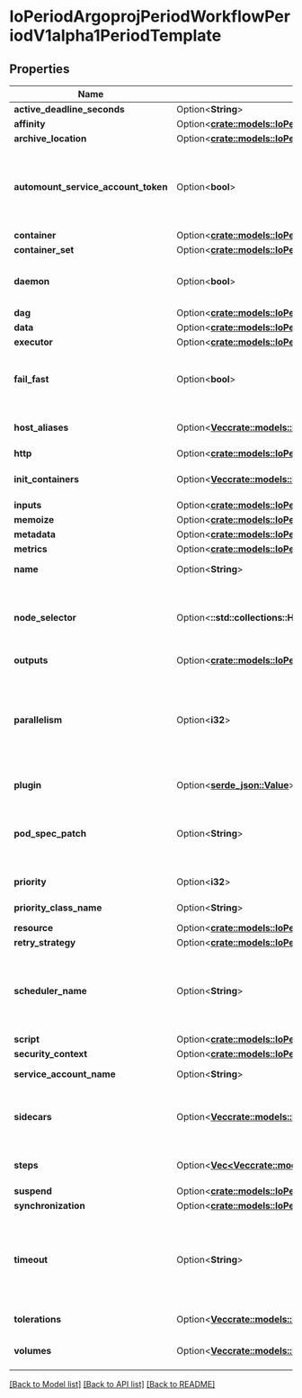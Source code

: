 # IoPeriodArgoprojPeriodWorkflowPeriodV1alpha1PeriodTemplate

## Properties

Name | Type | Description | Notes
------------ | ------------- | ------------- | -------------
**active_deadline_seconds** | Option<**String**> |  | [optional]
**affinity** | Option<[**crate::models::IoPeriodK8sPeriodApiPeriodCorePeriodV1PeriodAffinity**](io.k8s.api.core.v1.Affinity.md)> |  | [optional]
**archive_location** | Option<[**crate::models::IoPeriodArgoprojPeriodWorkflowPeriodV1alpha1PeriodArtifactLocation**](io.argoproj.workflow.v1alpha1.ArtifactLocation.md)> |  | [optional]
**automount_service_account_token** | Option<**bool**> | AutomountServiceAccountToken indicates whether a service account token should be automatically mounted in pods. ServiceAccountName of ExecutorConfig must be specified if this value is false. | [optional]
**container** | Option<[**crate::models::IoPeriodK8sPeriodApiPeriodCorePeriodV1PeriodContainer**](io.k8s.api.core.v1.Container.md)> |  | [optional]
**container_set** | Option<[**crate::models::IoPeriodArgoprojPeriodWorkflowPeriodV1alpha1PeriodContainerSetTemplate**](io.argoproj.workflow.v1alpha1.ContainerSetTemplate.md)> |  | [optional]
**daemon** | Option<**bool**> | Daemon will allow a workflow to proceed to the next step so long as the container reaches readiness | [optional]
**dag** | Option<[**crate::models::IoPeriodArgoprojPeriodWorkflowPeriodV1alpha1PeriodDagTemplate**](io.argoproj.workflow.v1alpha1.DAGTemplate.md)> |  | [optional]
**data** | Option<[**crate::models::IoPeriodArgoprojPeriodWorkflowPeriodV1alpha1PeriodData**](io.argoproj.workflow.v1alpha1.Data.md)> |  | [optional]
**executor** | Option<[**crate::models::IoPeriodArgoprojPeriodWorkflowPeriodV1alpha1PeriodExecutorConfig**](io.argoproj.workflow.v1alpha1.ExecutorConfig.md)> |  | [optional]
**fail_fast** | Option<**bool**> | FailFast, if specified, will fail this template if any of its child pods has failed. This is useful for when this template is expanded with `withItems`, etc. | [optional]
**host_aliases** | Option<[**Vec<crate::models::IoPeriodK8sPeriodApiPeriodCorePeriodV1PeriodHostAlias>**](io.k8s.api.core.v1.HostAlias.md)> | HostAliases is an optional list of hosts and IPs that will be injected into the pod spec | [optional]
**http** | Option<[**crate::models::IoPeriodArgoprojPeriodWorkflowPeriodV1alpha1PeriodHttp**](io.argoproj.workflow.v1alpha1.HTTP.md)> |  | [optional]
**init_containers** | Option<[**Vec<crate::models::IoPeriodArgoprojPeriodWorkflowPeriodV1alpha1PeriodUserContainer>**](io.argoproj.workflow.v1alpha1.UserContainer.md)> | InitContainers is a list of containers which run before the main container. | [optional]
**inputs** | Option<[**crate::models::IoPeriodArgoprojPeriodWorkflowPeriodV1alpha1PeriodInputs**](io.argoproj.workflow.v1alpha1.Inputs.md)> |  | [optional]
**memoize** | Option<[**crate::models::IoPeriodArgoprojPeriodWorkflowPeriodV1alpha1PeriodMemoize**](io.argoproj.workflow.v1alpha1.Memoize.md)> |  | [optional]
**metadata** | Option<[**crate::models::IoPeriodArgoprojPeriodWorkflowPeriodV1alpha1PeriodMetadata**](io.argoproj.workflow.v1alpha1.Metadata.md)> |  | [optional]
**metrics** | Option<[**crate::models::IoPeriodArgoprojPeriodWorkflowPeriodV1alpha1PeriodMetrics**](io.argoproj.workflow.v1alpha1.Metrics.md)> |  | [optional]
**name** | Option<**String**> | Name is the name of the template | [optional]
**node_selector** | Option<**::std::collections::HashMap<String, String>**> | NodeSelector is a selector to schedule this step of the workflow to be run on the selected node(s). Overrides the selector set at the workflow level. | [optional]
**outputs** | Option<[**crate::models::IoPeriodArgoprojPeriodWorkflowPeriodV1alpha1PeriodOutputs**](io.argoproj.workflow.v1alpha1.Outputs.md)> |  | [optional]
**parallelism** | Option<**i32**> | Parallelism limits the max total parallel pods that can execute at the same time within the boundaries of this template invocation. If additional steps/dag templates are invoked, the pods created by those templates will not be counted towards this total. | [optional]
**plugin** | Option<[**serde_json::Value**](.md)> | Plugin is an Object with exactly one key | [optional]
**pod_spec_patch** | Option<**String**> | PodSpecPatch holds strategic merge patch to apply against the pod spec. Allows parameterization of container fields which are not strings (e.g. resource limits). | [optional]
**priority** | Option<**i32**> | Priority to apply to workflow pods. | [optional]
**priority_class_name** | Option<**String**> | PriorityClassName to apply to workflow pods. | [optional]
**resource** | Option<[**crate::models::IoPeriodArgoprojPeriodWorkflowPeriodV1alpha1PeriodResourceTemplate**](io.argoproj.workflow.v1alpha1.ResourceTemplate.md)> |  | [optional]
**retry_strategy** | Option<[**crate::models::IoPeriodArgoprojPeriodWorkflowPeriodV1alpha1PeriodRetryStrategy**](io.argoproj.workflow.v1alpha1.RetryStrategy.md)> |  | [optional]
**scheduler_name** | Option<**String**> | If specified, the pod will be dispatched by specified scheduler. Or it will be dispatched by workflow scope scheduler if specified. If neither specified, the pod will be dispatched by default scheduler. | [optional]
**script** | Option<[**crate::models::IoPeriodArgoprojPeriodWorkflowPeriodV1alpha1PeriodScriptTemplate**](io.argoproj.workflow.v1alpha1.ScriptTemplate.md)> |  | [optional]
**security_context** | Option<[**crate::models::IoPeriodK8sPeriodApiPeriodCorePeriodV1PeriodPodSecurityContext**](io.k8s.api.core.v1.PodSecurityContext.md)> |  | [optional]
**service_account_name** | Option<**String**> | ServiceAccountName to apply to workflow pods | [optional]
**sidecars** | Option<[**Vec<crate::models::IoPeriodArgoprojPeriodWorkflowPeriodV1alpha1PeriodUserContainer>**](io.argoproj.workflow.v1alpha1.UserContainer.md)> | Sidecars is a list of containers which run alongside the main container Sidecars are automatically killed when the main container completes | [optional]
**steps** | Option<[**Vec<Vec<crate::models::IoPeriodArgoprojPeriodWorkflowPeriodV1alpha1PeriodWorkflowStep>>**](array.md)> | Steps define a series of sequential/parallel workflow steps | [optional]
**suspend** | Option<[**crate::models::IoPeriodArgoprojPeriodWorkflowPeriodV1alpha1PeriodSuspendTemplate**](io.argoproj.workflow.v1alpha1.SuspendTemplate.md)> |  | [optional]
**synchronization** | Option<[**crate::models::IoPeriodArgoprojPeriodWorkflowPeriodV1alpha1PeriodSynchronization**](io.argoproj.workflow.v1alpha1.Synchronization.md)> |  | [optional]
**timeout** | Option<**String**> | Timeout allows to set the total node execution timeout duration counting from the node's start time. This duration also includes time in which the node spends in Pending state. This duration may not be applied to Step or DAG templates. | [optional]
**tolerations** | Option<[**Vec<crate::models::IoPeriodK8sPeriodApiPeriodCorePeriodV1PeriodToleration>**](io.k8s.api.core.v1.Toleration.md)> | Tolerations to apply to workflow pods. | [optional]
**volumes** | Option<[**Vec<crate::models::IoPeriodK8sPeriodApiPeriodCorePeriodV1PeriodVolume>**](io.k8s.api.core.v1.Volume.md)> | Volumes is a list of volumes that can be mounted by containers in a template. | [optional]

[[Back to Model list]](../README.md#documentation-for-models) [[Back to API list]](../README.md#documentation-for-api-endpoints) [[Back to README]](../README.md)



